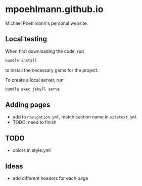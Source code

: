 # mpoehlmann.github.io
Michael Poehlmann's personal website.

## Local testing
When first downloading the code, run 
```bash
bundle install
```
to install the necessary gems for the project.

To create a local server, run
```bash
bundle exec jekyll serve
```

## Adding pages
- add to ``navigation.yml``, match section name in ``sitetext.yml``
- TODO: need to finish



## TODO
- colors in style.yml



## Ideas
- add different headers for each page